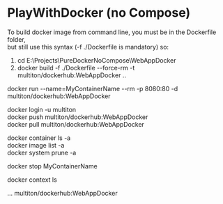 # PlayWithDocker (no Compose)

To build docker image from command line﻿, you must be in the Dockerfile folder,  
but still use this syntax (-f ./Dockerfile is mandatory) so:  

1. cd E:\Projects\PureDockerNoCompose\WebAppDocker  
2. docker build -f ./Dockerfile --force-rm -t multiton/dockerhub:WebAppDocker ..  

docker run --name=MyContainerName --rm -p 8080:80 -d multiton/dockerhub:WebAppDocker  

docker login -u multiton  
docker push multiton/dockerhub:WebAppDocker  
docker pull multiton/dockerhub:WebAppDocker  

docker container ls -a  
docker image list -a  
docker system prune -a  

docker stop MyContainerName  

docker context ls  

<PropertyGroup>  
	...  
	<DockerfileTag>multiton/dockerhub:WebAppDocker</DockerfileTag>  
</PropertyGroup>  